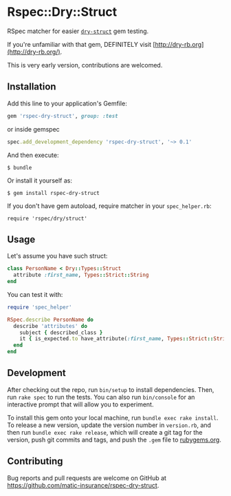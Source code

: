 # Rspec::Dry::Struct

RSpec matcher for easier [`dry-struct`](https://github.com/dry-rb/dry-struct) gem testing.

If you're unfamiliar with that gem, DEFINITELY visit [http://dry-rb.org](http://dry-rb.org/).

This is very early version, contributions are welcomed.

## Installation

Add this line to your application's Gemfile:

```ruby
gem 'rspec-dry-struct', group: :test
```

or inside gemspec

```ruby
spec.add_development_dependency 'rspec-dry-struct', '~> 0.1'
```

And then execute:

    $ bundle

Or install it yourself as:

    $ gem install rspec-dry-struct

If you don't have gem autoload, require matcher in your `spec_helper.rb`:

    require 'rspec/dry/struct'

## Usage

Let's assume you have such struct:

```ruby
class PersonName < Dry::Types::Struct
  attribute :first_name, Types::Strict::String
end
```

You can test it with:

```ruby
require 'spec_helper'

RSpec.describe PersonName do
  describe 'attributes' do
    subject { described_class }
    it { is_expected.to have_attribute(:first_name, Types::Strict::String) }
  end
end
```

## Development

After checking out the repo, run `bin/setup` to install dependencies. Then, run `rake spec` to run the tests. You can also run `bin/console` for an interactive prompt that will allow you to experiment.

To install this gem onto your local machine, run `bundle exec rake install`. To release a new version, update the version number in `version.rb`, and then run `bundle exec rake release`, which will create a git tag for the version, push git commits and tags, and push the `.gem` file to [rubygems.org](https://rubygems.org).

## Contributing

Bug reports and pull requests are welcome on GitHub at https://github.com/matic-insurance/rspec-dry-struct.

